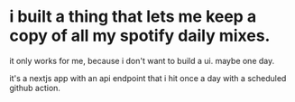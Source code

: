 # i built a thing that lets me keep a copy of all my spotify daily mixes.

it only works for me, because i don't want to build a ui. maybe one day.

it's a nextjs app with an api endpoint that i hit once a day with a scheduled github action.
